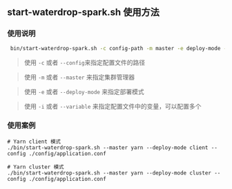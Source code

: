 ## start-waterdrop-spark.sh 使用方法


### 使用说明

```bash
 bin/start-waterdrop-spark.sh -c config-path -m master -e deploy-mode -i city=beijing
```

> 使用 `-c` 或者 `--config`来指定配置文件的路径

> 使用 `-m` 或者 `--master` 来指定集群管理器

> 使用 `-e` 或者 `--deploy-mode` 来指定部署模式

> 使用 `-i` 或者 `--variable` 来指定配置文件中的变量，可以配置多个


### 使用案例

```
# Yarn client 模式
./bin/start-waterdrop-spark.sh --master yarn --deploy-mode client --config ./config/application.conf

# Yarn cluster 模式
./bin/start-waterdrop-spark.sh --master yarn --deploy-mode cluster --config ./config/application.conf
```